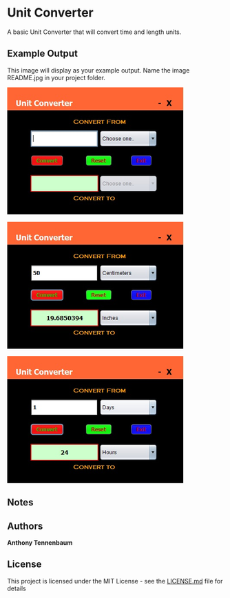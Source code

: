 # Unit Converter

A basic Unit Converter that will convert time and length units.

## Example Output

This image will display as your example output. Name the image README.jpg in your project folder.

![Sample Output](START.jpg)

![Sample Output](CONVERT.jpg)

![Sample Output](TIME.jpg)


## Notes



## Authors

**Anthony Tennenbaum** 


## License

This project is licensed under the MIT License - see the [LICENSE.md](LICENSE.md) file for details
